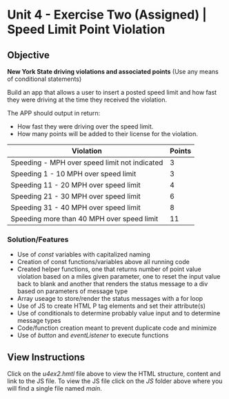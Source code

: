 # Unit 4 - Exercise Two (Assigned) | Speed Limit Point Violation

## Objective

**New York State driving violations and associated points** (Use any means of conditional statements)

Build an app that allows a user to insert a posted speed limit and how fast they were driving at the time they received the violation.

The APP should output in return:

- How fast they were driving over the speed limit.
- How many points will be added to their license for the violation.

| **Violation**                                 | **Points** |
| --------------------------------------------- | ---------- |
| Speeding - MPH over speed limit not indicated | 3          |
| Speeding 1 - 10 MPH over speed limit          | 3          |
| Speeding 11 - 20 MPH over speed limit         | 4          |
| Speeding 21 - 30 MPH over speed limit         | 6          |
| Speeding 31 - 40 MPH over speed limit         | 8          |
| Speeding more than 40 MPH over speed limit    | 11         |

### Solution/Features

- Use of _const_ variables with capitalized naming
- Creation of const functions/variables above all running code
- Created helper functions, one that returns number of point value violation based on a miles given parameter, one to reset the input value back to blank and another that renders the status message to a div based on parameters of message type
- Array useage to store/render the status messages with a for loop
- Use of JS to create HTML P tag elements and set their attribute(s)
- Use of conditionals to determine probably value input and to determine message types
- Code/function creation meant to prevent duplicate code and minimize
- Use of _button_ and _eventListener_ to execute functions

## View Instructions

Click on the _u4ex2.hmtl_ file above to view the HTML structure, content and link to the JS file. To view the JS file click on the _JS_ folder above where you will find a single file named _main_.
